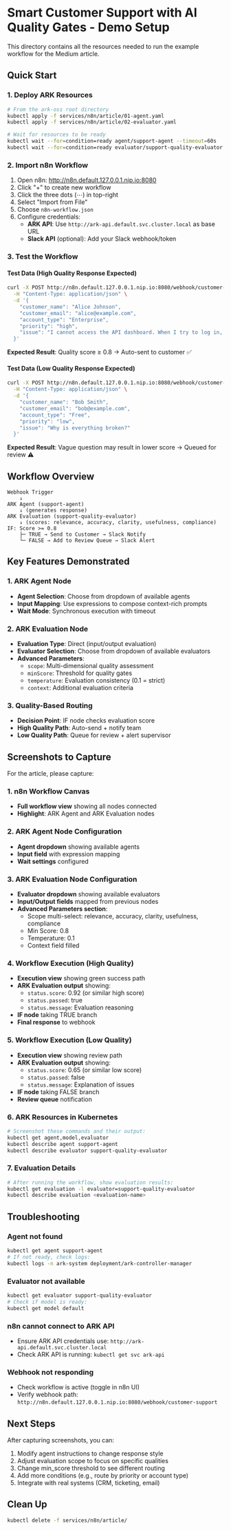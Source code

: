 # Smart Customer Support with AI Quality Gates - Demo Setup

This directory contains all the resources needed to run the example workflow for the Medium article.

## Quick Start

### 1. Deploy ARK Resources

```bash
# From the ark-oss root directory
kubectl apply -f services/n8n/article/01-agent.yaml
kubectl apply -f services/n8n/article/02-evaluator.yaml

# Wait for resources to be ready
kubectl wait --for=condition=ready agent/support-agent --timeout=60s
kubectl wait --for=condition=ready evaluator/support-quality-evaluator --timeout=60s
```

### 2. Import n8n Workflow

1. Open n8n: http://n8n.default.127.0.0.1.nip.io:8080
2. Click "+" to create new workflow
3. Click the three dots (⋯) in top-right
4. Select "Import from File"
5. Choose `n8n-workflow.json`
6. Configure credentials:
   - **ARK API**: Use `http://ark-api.default.svc.cluster.local` as base URL
   - **Slack API** (optional): Add your Slack webhook/token

### 3. Test the Workflow

#### Test Data (High Quality Response Expected)

```bash
curl -X POST http://n8n.default.127.0.0.1.nip.io:8080/webhook/customer-support \
  -H "Content-Type: application/json" \
  -d '{
    "customer_name": "Alice Johnson",
    "customer_email": "alice@example.com",
    "account_type": "Enterprise",
    "priority": "high",
    "issue": "I cannot access the API dashboard. When I try to log in, I get a 403 error. I have verified my credentials are correct."
  }'
```

**Expected Result**: Quality score ≥ 0.8 → Auto-sent to customer ✅

#### Test Data (Low Quality Response Expected)

```bash
curl -X POST http://n8n.default.127.0.0.1.nip.io:8080/webhook/customer-support \
  -H "Content-Type: application/json" \
  -d '{
    "customer_name": "Bob Smith",
    "customer_email": "bob@example.com",
    "account_type": "Free",
    "priority": "low",
    "issue": "Why is everything broken?"
  }'
```

**Expected Result**: Vague question may result in lower score → Queued for review ⚠️

## Workflow Overview

```
Webhook Trigger
    ↓
ARK Agent (support-agent)
    ↓ (generates response)
ARK Evaluation (support-quality-evaluator)
    ↓ (scores: relevance, accuracy, clarity, usefulness, compliance)
IF: Score >= 0.8
    ├─ TRUE → Send to Customer → Slack Notify
    └─ FALSE → Add to Review Queue → Slack Alert
```

## Key Features Demonstrated

### 1. ARK Agent Node
- **Agent Selection**: Choose from dropdown of available agents
- **Input Mapping**: Use expressions to compose context-rich prompts
- **Wait Mode**: Synchronous execution with timeout

### 2. ARK Evaluation Node
- **Evaluation Type**: Direct (input/output evaluation)
- **Evaluator Selection**: Choose from dropdown of available evaluators
- **Advanced Parameters**:
  - `scope`: Multi-dimensional quality assessment
  - `minScore`: Threshold for quality gates
  - `temperature`: Evaluation consistency (0.1 = strict)
  - `context`: Additional evaluation criteria

### 3. Quality-Based Routing
- **Decision Point**: IF node checks evaluation score
- **High Quality Path**: Auto-send + notify team
- **Low Quality Path**: Queue for review + alert supervisor

## Screenshots to Capture

For the article, please capture:

### 1. n8n Workflow Canvas
- **Full workflow view** showing all nodes connected
- **Highlight**: ARK Agent and ARK Evaluation nodes

### 2. ARK Agent Node Configuration
- **Agent dropdown** showing available agents
- **Input field** with expression mapping
- **Wait settings** configured

### 3. ARK Evaluation Node Configuration
- **Evaluator dropdown** showing available evaluators
- **Input/Output fields** mapped from previous nodes
- **Advanced Parameters section**:
  - Scope multi-select: relevance, accuracy, clarity, usefulness, compliance
  - Min Score: 0.8
  - Temperature: 0.1
  - Context field filled

### 4. Workflow Execution (High Quality)
- **Execution view** showing green success path
- **ARK Evaluation output** showing:
  - `status.score`: 0.92 (or similar high score)
  - `status.passed`: true
  - `status.message`: Evaluation reasoning
- **IF node** taking TRUE branch
- **Final response** to webhook

### 5. Workflow Execution (Low Quality)
- **Execution view** showing review path
- **ARK Evaluation output** showing:
  - `status.score`: 0.65 (or similar low score)
  - `status.passed`: false
  - `status.message`: Explanation of issues
- **IF node** taking FALSE branch
- **Review queue** notification

### 6. ARK Resources in Kubernetes
```bash
# Screenshot these commands and their output:
kubectl get agent,model,evaluator
kubectl describe agent support-agent
kubectl describe evaluator support-quality-evaluator
```

### 7. Evaluation Details
```bash
# After running the workflow, show evaluation results:
kubectl get evaluation -l evaluator=support-quality-evaluator
kubectl describe evaluation <evaluation-name>
```

## Troubleshooting

### Agent not found
```bash
kubectl get agent support-agent
# If not ready, check logs:
kubectl logs -n ark-system deployment/ark-controller-manager
```

### Evaluator not available
```bash
kubectl get evaluator support-quality-evaluator
# Check if model is ready:
kubectl get model default
```

### n8n cannot connect to ARK API
- Ensure ARK API credentials use: `http://ark-api.default.svc.cluster.local`
- Check ARK API is running: `kubectl get svc ark-api`

### Webhook not responding
- Check workflow is active (toggle in n8n UI)
- Verify webhook path: `http://n8n.default.127.0.0.1.nip.io:8080/webhook/customer-support`

## Next Steps

After capturing screenshots, you can:
1. Modify agent instructions to change response style
2. Adjust evaluation scope to focus on specific qualities
3. Change min_score threshold to see different routing
4. Add more conditions (e.g., route by priority or account type)
5. Integrate with real systems (CRM, ticketing, email)

## Clean Up

```bash
kubectl delete -f services/n8n/article/
```
